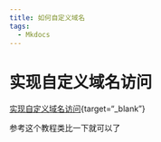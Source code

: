 ```yaml
---
title: 如何自定义域名
tags:
  - Mkdocs
---
```


# 实现自定义域名访问

[实现自定义域名访问](https://blog.csdn.net/Passerby_Wang/article/details/121202486?spm=1001.2014.3001.5501){target=“_blank”}

参考这个教程类比一下就可以了